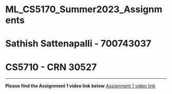 # ML_CS5170_Summer2023_Assignments

# Sathish Sattenapalli - 700743037
# CS5710 - CRN 30527
<hr />

<b>Please find the Assignment 1 video link below</b>
<a href="">Assignment 1 video link</a>
